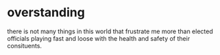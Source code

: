 # overstanding

there is not many things in this world that frustrate me more than elected officials playing fast and loose with the health and safety of their consituents.

